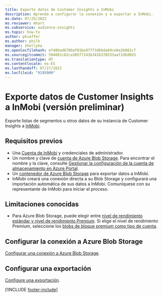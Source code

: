 ```yaml
---
title: Exporte datos de Customer Insights a InMobi
description: Aprenda a configurar la conexión y a exportar a InMobi.
ms.date: 07/25/2022
ms.reviewer: mhart
ms.subservice: audience-insights
ms.topic: how-to
author: pkieffer
ms.author: philk
manager: shellyha
ms.openlocfilehash: ef486ad6786ef01be977f3d6bda69ce8a2b081c7
ms.sourcegitcommit: 594081c82ca385f7143b3416378533aaf2d6d0d3
ms.translationtype: HT
ms.contentlocale: es-ES
ms.lasthandoff: 07/27/2022
ms.locfileid: "9195909"
---
```

# <a name="export-customer-insights-data-to-inmobi-preview"></a>Exporte datos de Customer Insights a InMobi (versión preliminar)

Exporte listas de segmentos u otros datos de su instancia de Customer Insights a [InMobi](https://www.inmobi.com/).

## <a name="prerequisites"></a>Requisitos previos

- Una [Cuenta de InMobi](https://www.inmobi.com/) y credenciales de administrador.
- Un nombre y clave de [cuenta de Azure Blob Storage](/azure/storage/blobs/create-data-lake-storage-account). Para encontrar el nombre y la clave, consulte [Gestionar la configuración de la cuenta de almacenamiento en Azure Portal](/azure/storage/common/storage-account-manage).
- Un [contenedor de Azure Blob Storage](/azure/storage/blobs/storage-quickstart-blobs-portal#create-a-container) para exportar datos a InMobi.
- InMobi creará una conexión directa a su Blob Storage y configurará una importación automática de sus datos a InMobi. Comuníquese con su representante de InMobi para iniciar el proceso.

## <a name="known-limitations"></a>Limitaciones conocidas

- Para Azure Blob Storage, puede elegir entre [nivel de rendimiento estándar y nivel de rendimiento Premium](/azure/storage/blobs/storage-blob-performance-tiers). Si elige el nivel de rendimiento Premium, seleccione los [blobs de bloque premium como tipo de cuenta](/azure/storage/common/storage-account-overview#types-of-storage-accounts).

## <a name="set-up-connection-to-azure-blob-storage"></a>Configurar la conexión a Azure Blob Storage

[Configurar una conexión a Azure Blob Storage](export-azure-blob-storage.md).

## <a name="configure-an-export"></a>Configurar una exportación

[Configure una exportación](export-azure-blob-storage.md#configure-an-export).

[!INCLUDE [footer-include](includes/footer-banner.md)]
